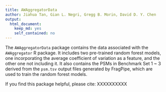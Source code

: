 ```yaml
---
title: AWAggregatorData
author: Jiahua Tan, Gian L. Negri, Gregg B. Morin, David D. Y. Chen
output: 
  html_document: 
    keep_md: yes
    self_contained: no
---
```


The `AWAggregatorData` package contains the data associated with the `AWAggregator` R package. It includes two pre-trained random forest models, one incorporating the average coefficient of variation as a feature, and the other one not including it. It also contains the PSMs in Benchmark Set 1 ~ 3 derived from the `psm.tsv` output files generated by FragPipe, which are used to train the random forest models.

If you find this package helpful, please cite: 
XXXXXXXXXX
